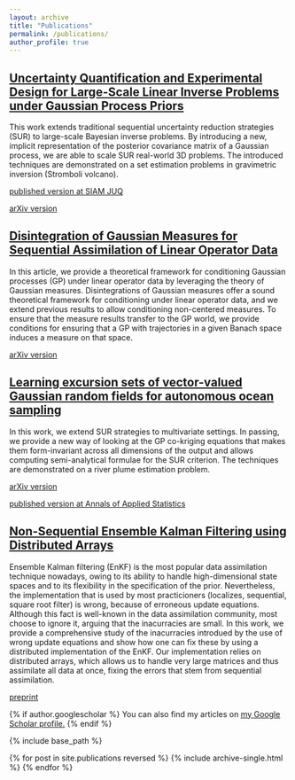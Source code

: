 ```yaml
---
layout: archive
title: "Publications"
permalink: /publications/
author_profile: true
---
```

## <u>Uncertainty Quantification and Experimental Design for Large-Scale Linear Inverse Problems under Gaussian Process Priors</u>
This work extends traditional sequential uncertainty reduction strategies (SUR) 
to large-scale Bayesian inverse problems. 
By introducing a new, implicit representation of the posterior covariance matrix of a 
Gaussian process, we are able to scale SUR real-world 3D problems. 
The introduced techniques are demonstrated on a set estimation problems in gravimetric inversion 
(Stromboli volcano).

[published version at SIAM JUQ](https://doi.org/10.1137/21M1445028)

[arXiv version](https://doi.org/10.48550/arXiv.2109.03457)




## <u>Disintegration of Gaussian Measures for Sequential Assimilation of Linear Operator Data</u>
In this article, we provide a theoretical framework for conditioning Gaussian processes (GP) 
under linear operator data by leveraging the theory of Gaussian measures. 
Disintegrations of Gaussian measures offer a sound theoretical framework for conditioning under 
linear operator data, and we extend previous results to allow conditioning non-centered measures. 
To ensure that the measure results transfer to the GP world, we provide conditions for ensuring 
that a GP with trajectories in a given Banach space induces a measure on that space.

[arXiv version](https://doi.org/10.48550/arXiv.2207.13581)



## <u>Learning excursion sets of vector-valued Gaussian random fields for autonomous ocean sampling</u>
In this work, we extend SUR strategies to multivariate settings. In passing, we provide a new 
way of looking at the GP co-kriging equations that makes them form-invariant across 
all dimensions of the output and allows computing semi-analytical formulae for the SUR criterion. 
The techniques are demonstrated on a river plume estimation problem.

[arXiv version](https://doi.org/10.48550/arXiv.2007.03722)

[published version at Annals of Applied Statistics](https://doi.org/10.1214/21-AOAS1451)



## <u>Non-Sequential Ensemble Kalman Filtering using Distributed Arrays</u>
Ensemble Kalman filtering (EnKF) is the most popular data assimilation technique 
nowadays, owing to its ability to handle high-dimensional state spaces and to 
its flexibility in the specification of the prior. Nevertheless, the implementation 
that is used by most practicioners (localizes, sequential, square root filter) is 
wrong, because of erroneous update equations. Although this fact is well-known in 
the data assimilation community, most choose to ignore it, arguing that the 
inacurracies are small. In this work, we provide a comprehensive study of the 
inacurracies introdued by the use of wrong update equations and show how one can 
fix these by using a distributed implementation of the EnKF. 
Our implementation relies on distributed arrays, which allows us to 
handle very large matrices and thus assimilate all data at once, fixing 
the errors that stem from sequential assimilation.

[preprint](/images/Kalman_all_at_once.pdf)




{% if author.googlescholar %}
  You can also find my articles on <u><a href="{{author.googlescholar}}">my Google Scholar profile</a>.</u>
{% endif %}

{% include base_path %}

{% for post in site.publications reversed %}
  {% include archive-single.html %}
{% endfor %}
